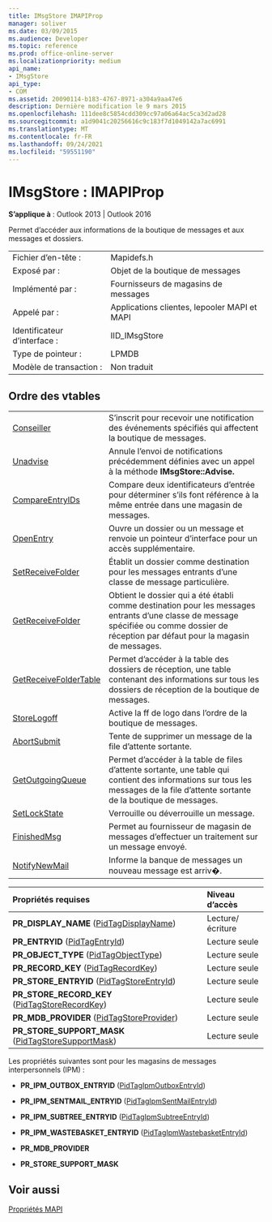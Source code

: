 ```yaml
---
title: IMsgStore IMAPIProp
manager: soliver
ms.date: 03/09/2015
ms.audience: Developer
ms.topic: reference
ms.prod: office-online-server
ms.localizationpriority: medium
api_name:
- IMsgStore
api_type:
- COM
ms.assetid: 20090114-b183-4767-8971-a304a9aa47e6
description: Dernière modification le 9 mars 2015
ms.openlocfilehash: 111dee8c5854cdd309cc97a06a64ac5ca3d2ad28
ms.sourcegitcommit: a1d9041c20256616c9c183f7d1049142a7ac6991
ms.translationtype: MT
ms.contentlocale: fr-FR
ms.lasthandoff: 09/24/2021
ms.locfileid: "59551190"
---
```

# <a name="imsgstore--imapiprop"></a>IMsgStore : IMAPIProp

  
  
**S’applique à** : Outlook 2013 | Outlook 2016 
  
Permet d’accéder aux informations de la boutique de messages et aux messages et dossiers.
  
|||
|:-----|:-----|
|Fichier d’en-tête :  <br/> |Mapidefs.h  <br/> |
|Exposé par :  <br/> |Objet de la boutique de messages  <br/> |
|Implémenté par :  <br/> |Fournisseurs de magasins de messages  <br/> |
|Appelé par :  <br/> |Applications clientes, lepooler MAPI et MAPI  <br/> |
|Identificateur d’interface :  <br/> |IID_IMsgStore  <br/> |
|Type de pointeur :  <br/> |LPMDB  <br/> |
|Modèle de transaction :  <br/> |Non traduit  <br/> |
   
## <a name="vtable-order"></a>Ordre des vtables

|||
|:-----|:-----|
|[Conseiller](imsgstore-advise.md) <br/> |S’inscrit pour recevoir une notification des événements spécifiés qui affectent la boutique de messages.  <br/> |
|[Unadvise](imsgstore-unadvise.md) <br/> |Annule l’envoi de notifications précédemment définies avec un appel à la méthode **IMsgStore::Advise.**  <br/> |
|[CompareEntryIDs](imsgstore-compareentryids.md) <br/> |Compare deux identificateurs d’entrée pour déterminer s’ils font référence à la même entrée dans une magasin de messages.  <br/> |
|[OpenEntry](imsgstore-openentry.md) <br/> |Ouvre un dossier ou un message et renvoie un pointeur d’interface pour un accès supplémentaire.  <br/> |
|[SetReceiveFolder](imsgstore-setreceivefolder.md) <br/> |Établit un dossier comme destination pour les messages entrants d’une classe de message particulière.  <br/> |
|[GetReceiveFolder](imsgstore-getreceivefolder.md) <br/> |Obtient le dossier qui a été établi comme destination pour les messages entrants d’une classe de message spécifiée ou comme dossier de réception par défaut pour la magasin de messages.  <br/> |
|[GetReceiveFolderTable](imsgstore-getreceivefoldertable.md) <br/> |Permet d’accéder à la table des dossiers de réception, une table contenant des informations sur tous les dossiers de réception de la boutique de messages.  <br/> |
|[StoreLogoff](imsgstore-storelogoff.md) <br/> |Active la ff de logo dans l’ordre de la boutique de messages.  <br/> |
|[AbortSubmit](imsgstore-abortsubmit.md) <br/> |Tente de supprimer un message de la file d’attente sortante.  <br/> |
|[GetOutgoingQueue](imsgstore-getoutgoingqueue.md) <br/> |Permet d’accéder à la table de files d’attente sortante, une table qui contient des informations sur tous les messages de la file d’attente sortante de la boutique de messages.  <br/> |
|[SetLockState](imsgstore-setlockstate.md) <br/> |Verrouille ou déverrouille un message.  <br/> |
|[FinishedMsg](imsgstore-finishedmsg.md) <br/> |Permet au fournisseur de magasin de messages d’effectuer un traitement sur un message envoyé.  <br/> |
|[NotifyNewMail](imsgstore-notifynewmail.md) <br/> |Informe la banque de messages un nouveau message est arriv�.  <br/> |
   
|**Propriétés requises**|**Niveau d’accès**|
|:-----|:-----|
|**PR_DISPLAY_NAME** ([PidTagDisplayName](pidtagdisplayname-canonical-property.md))  <br/> |Lecture/écriture  <br/> |
|**PR_ENTRYID** ([PidTagEntryId](pidtagentryid-canonical-property.md))  <br/> |Lecture seule  <br/> |
|**PR_OBJECT_TYPE** ([PidTagObjectType](pidtagobjecttype-canonical-property.md))  <br/> |Lecture seule  <br/> |
|**PR_RECORD_KEY** ([PidTagRecordKey](pidtagrecordkey-canonical-property.md))  <br/> |Lecture seule  <br/> |
|**PR_STORE_ENTRYID** ([PidTagStoreEntryId](pidtagstoreentryid-canonical-property.md))  <br/> |Lecture seule  <br/> |
|**PR_STORE_RECORD_KEY** ([PidTagStoreRecordKey](pidtagstorerecordkey-canonical-property.md))  <br/> |Lecture seule  <br/> |
|**PR_MDB_PROVIDER** ([PidTagStoreProvider](pidtagstoreprovider-canonical-property.md))  <br/> |Lecture seule  <br/> |
|**PR_STORE_SUPPORT_MASK** ([PidTagStoreSupportMask](pidtagstoresupportmask-canonical-property.md))  <br/> |Lecture seule  <br/> |
   
Les propriétés suivantes sont pour les magasins de messages interpersonnels (IPM) :
  
- **PR_IPM_OUTBOX_ENTRYID** ([PidTagIpmOutboxEntryId](pidtagipmoutboxentryid-canonical-property.md))
    
- **PR_IPM_SENTMAIL_ENTRYID** ([PidTagIpmSentMailEntryId](pidtagipmsentmailentryid-canonical-property.md))
    
- **PR_IPM_SUBTREE_ENTRYID** ([PidTagIpmSubtreeEntryId](pidtagipmsubtreeentryid-canonical-property.md))
    
- **PR_IPM_WASTEBASKET_ENTRYID** ([PidTagIpmWastebasketEntryId](pidtagipmwastebasketentryid-canonical-property.md))
    
- **PR_MDB_PROVIDER**
    
- **PR_STORE_SUPPORT_MASK**
    
## <a name="see-also"></a>Voir aussi



[Propriétés MAPI](mapi-properties.md)

